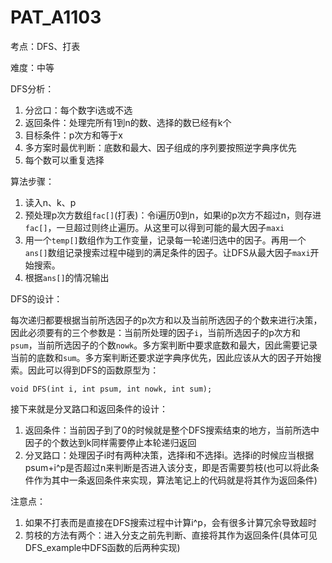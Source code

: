 # PAT_A1103

考点：DFS、打表

难度：中等

DFS分析：

1. 分岔口：每个数字i选或不选
2. 返回条件：处理完所有1到n的数、选择的数已经有k个
3. 目标条件：p次方和等于x
4. 多方案时最优判断：底数和最大、因子组成的序列要按照逆字典序优先
5. 每个数可以重复选择

算法步骤：
1. 读入n、k、p
2. 预处理p次方数组``fac[]``(打表)：令i遍历0到n，如果i的p次方不超过n，则存进``fac[]``，一旦超过则终止遍历。从这里可以得到可能的最大因子``maxi``
3. 用一个``temp[]``数组作为工作变量，记录每一轮递归选中的因子。再用一个``ans[]``数组记录搜索过程中碰到的满足条件的因子。让DFS从最大因子``maxi``开始搜索。
4. 根据``ans[]``的情况输出

DFS的设计：

每次递归都要根据当前所选因子的p次方和以及当前所选因子的个数来进行决策，因此必须要有的三个参数是：当前所处理的因子``i``，当前所选因子的p次方和``psum``，当前所选因子的个数``nowk``。多方案判断中要求底数和最大，因此需要记录当前的底数和``sum``。多方案判断还要求逆字典序优先，因此应该从大的因子开始搜索。因此可以得到DFS的函数原型为：

    void DFS(int i, int psum, int nowk, int sum);

接下来就是分叉路口和返回条件的设计：

1. 返回条件：当前因子到了0的时候就是整个DFS搜索结束的地方，当前所选中因子的个数达到k同样需要停止本轮递归返回
2. 分叉路口：处理因子i时有两种决策，选择i和不选择i。选择i的时候应当根据psum+i^p是否超过n来判断是否进入该分支，即是否需要剪枝(也可以将此条件作为其中一条返回条件来实现，算法笔记上的代码就是将其作为返回条件)

注意点：
1. 如果不打表而是直接在DFS搜索过程中计算i^p，会有很多计算冗余导致超时
2. 剪枝的方法有两个：进入分支之前先判断、直接将其作为返回条件(具体可见DFS_example中DFS函数的后两种实现)
